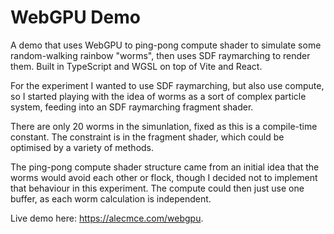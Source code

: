 # WebGPU Demo

A demo that uses WebGPU to ping-pong compute shader to simulate some random-walking rainbow "worms", then uses SDF raymarching to render them. Built
in TypeScript and WGSL on top of Vite and React.

For the experiment I wanted to use SDF raymarching, but also use compute, so I started playing with the idea of worms as a sort of complex particle system, feeding into an SDF raymarching fragment shader.

There are only 20 worms in the simunlation, fixed as this is a compile-time constant. The constraint is in the fragment shader, which could be optimised by a variety of methods.

The ping-pong compute shader structure came from an initial idea that the worms would avoid each other or flock, though I decided not to implement that behaviour in this experiment. The compute could then just use one buffer, as each worm calculation is independent.

Live demo here: https://alecmce.com/webgpu.
